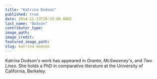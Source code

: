 ```yaml
---
title: "Katrina Dodson"
published: true
date: 2014-11-13T20:33:00.000Z
last_name: "Dodson"
contributor_type:
image_path:
image_credit:
featured_image_path:
slug: katrina-dodson
---
```


Katrina Dodson's work has appeared in _Granta_, _McSweeney's_, and _Two Lines_. She holds a PhD in comparative literature at the University of California, Berkeley.

